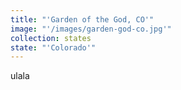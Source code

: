 ```yaml
---
title: "'Garden of the God, CO'"
image: "'/images/garden-god-co.jpg'"
collection: states
state: "'Colorado'"
---
```

ulala
